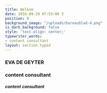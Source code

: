 ```yaml
---
title: Welkom
date: 2016-09-20 07:53:00 Z
position: 0
background_image: "/uploads/bureaublad-4.png"
is_dark_background: false
style: 'text-align: center;'
typewriter_words:
- content consultant
layout: section.typed
---
```









### EVA DE GEYTER
### content consultant

##### <span id="typed">content consultant</span>